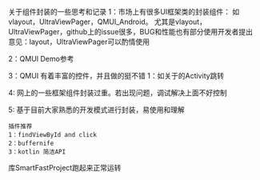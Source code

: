 关于组件封装的一些思考和记录
1：市场上有很多UI框架类的封装组件：
   如vlayout，UltraViewPager，QMUI_Android。
   尤其是vlayout，UltraViewPager，github上的issue很多，BUG和性能也有部分使用开发者提出
   意见：layout，UltraViewPager可以酌情使用

2：QMUI Demo参考

3：QMUI 有着丰富的控件，并且做的挺不错
   1：如关于的Activity跳转

4: 网上的一些框架组件封装过重。若出现问题，调试解决上面不好控制

5: 基于目前大家熟悉的开发模式进行封装，易使用和理解


    插件推荐
    1：findViewById and click
    2：buffernife
    3：kotlin 简洁API

库SmartFastProject跑起来正常运转

